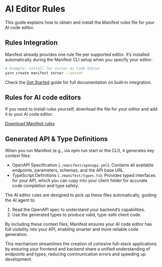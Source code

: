 # AI Editor Rules

This guide explains how to obtain and install the Manifest rules file for your AI code editor.

## Rules Integration

Manifest already provides one rule file per supported editor. It’s installed automatically during the Manifest CLI setup when you specify your editor:

```bash
# Example: install for Cursor AI Code Editor
yarn create manifest server --cursor
```

Check the [Get Started](/docs/#install-manifest) guide for full documentation on built‑in integration.

<p>

## Rules for AI code editors

If you need to install rules yourself, download the file for your editor and add it to your AI code editor:

<a href="https://raw.githubusercontent.com/mnfst/rules/refs/heads/main/src/rules.md" download>
  Download Manifest rules
</a></p>

## Generated API & Type Definitions

When you run Manifest (e.g., via npm run start or the CLI), it generates key context files:

- OpenAPI Specification (`./manifest/openapi.yml`): Contains all available endpoints, parameters, schemas, and the API base URL.
- TypeScript Definitions (`./manifest/types.ts`): Provides typed interfaces for your API, which you can copy into your client folder for accurate code completion and type safety.

The AI editor rules are designed to pick up these files automatically, guiding the AI agent to:

1. Read the OpenAPI spec to understand your backend’s capabilities.
2. Use the generated types to produce valid, type-safe client code.

By including these context files, Manifest ensures your AI code editor has full visibility into your API, enabling smarter and more reliable code generation.

This mechanism streamlines the creation of cohesive full-stack applications by ensuring your frontend and backend share a unified understanding of endpoints and types, reducing communication errors and speeding up development.

